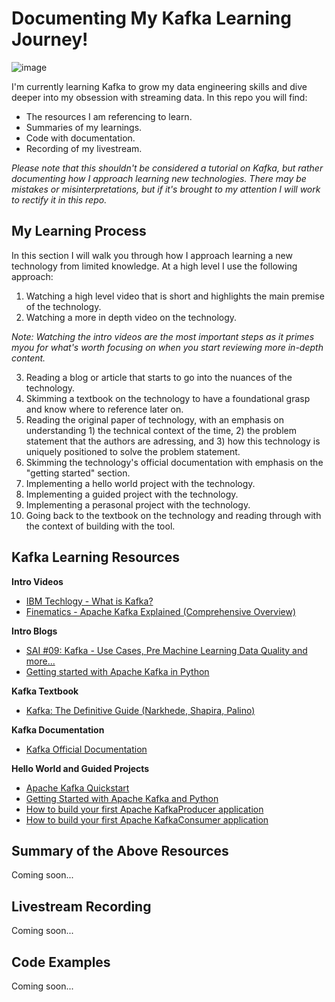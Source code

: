 # Documenting My Kafka Learning Journey!  
![image](https://user-images.githubusercontent.com/97306794/210161248-1e2f5520-49ca-418c-87b3-e20160ea8ffd.png)

I'm currently learning Kafka to grow my data engineering skills and dive deeper into my obsession with streaming data. In this repo you will find:  
- The resources I am referencing to learn.
- Summaries of my learnings.
- Code with documentation.
- Recording of my livestream.

*Please note that this shouldn't be considered a tutorial on Kafka, but rather documenting how I approach learning new technologies. There may be mistakes or misinterpretations, but if it's brought to my attention I will work to rectify it in this repo.* 

## My Learning Process
In this section I will walk you through how I approach learning a new technology from limited knowledge. At a high level I use the following approach:
1. Watching a high level video that is short and highlights the main premise of the technology.
2. Watching a more in depth video on the technology.

*Note: Watching the intro videos are the most important steps as it primes myou for what's worth focusing on when you start reviewing more in-depth content.*

3. Reading a blog or article that starts to go into the nuances of the technology.
4. Skimming a textbook on the technology to have a foundational grasp and know where to reference later on.
5. Reading the original paper of technology, with an emphasis on understanding 1) the technical context of the time, 2) the problem statement that the authors are adressing, and 3) how this technology is uniquely positioned to solve the problem statement.
6. Skimming the technology's official documentation with emphasis on the "getting started" section.
7. Implementing a hello world project with the technology.
8. Implementing a guided project with the technology.
9. Implementing a perasonal project with the technology.
10. Going back to the textbook on the technology and reading through with the context of building with the tool.

## Kafka Learning Resources
**Intro Videos**
- [IBM Techlogy - What is Kafka?](https://youtu.be/aj9CDZm0Glc)
- [Finematics - Apache Kafka Explained (Comprehensive Overview)](https://youtu.be/JalUUBKdcA0)

**Intro Blogs**
- [SAI #09: Kafka - Use Cases, Pre Machine Learning Data Quality and more...](https://swirlai.substack.com/p/sai-09-kafka-use-cases-pre-machine)
- [Getting started with Apache Kafka in Python](https://medium.com/towards-data-science/getting-started-with-apache-kafka-in-python-604b3250aa05)

**Kafka Textbook**
- [Kafka: The Definitive Guide (Narkhede, Shapira, Palino)](https://www.oreilly.com/library/view/kafka-the-definitive/9781491936153)

**Kafka Documentation**
- [Kafka Official Documentation](https://kafka.apache.org/documentation)

**Hello World and Guided Projects**
- [Apache Kafka Quickstart](https://kafka.apache.org/quickstart)
- [Getting Started with Apache Kafka and Python](https://developer.confluent.io/get-started/python)
- [How to build your first Apache KafkaProducer application](https://developer.confluent.io/tutorials/creating-first-apache-kafka-producer-application/kafka.html)
- [How to build your first Apache KafkaConsumer application](https://developer.confluent.io/tutorials/creating-first-apache-kafka-consumer-application/confluent.html)

## Summary of the Above Resources
Coming soon...

## Livestream Recording
Coming soon...

## Code Examples
Coming soon...


